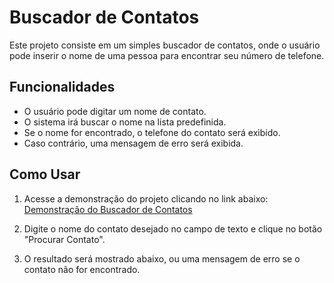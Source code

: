 # Buscador de Contatos

Este projeto consiste em um simples buscador de contatos, onde o usuário pode inserir o nome de uma pessoa para encontrar seu número de telefone.

## Funcionalidades

- O usuário pode digitar um nome de contato.
- O sistema irá buscar o nome na lista predefinida.
- Se o nome for encontrado, o telefone do contato será exibido.
- Caso contrário, uma mensagem de erro será exibida.

## Como Usar

1. Acesse a demonstração do projeto clicando no link abaixo:
   [Demonstração do Buscador de Contatos](https://dev-josue-morais.github.io/desafioFor/)

2. Digite o nome do contato desejado no campo de texto e clique no botão "Procurar Contato".

3. O resultado será mostrado abaixo, ou uma mensagem de erro se o contato não for encontrado.

